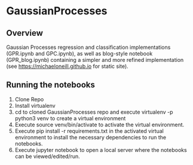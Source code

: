 # GaussianProcesses

## Overview

Gaussian Processes regression and classification implementations (GPR.ipynb and GPC.ipynb), as well as blog-style notebook (GPR_blog.ipynb) containing a simpler and more refined implementation (see https://michaeloneill.github.io for static site).

## Running the notebooks

1. Clone Repo
2. Install virtualenv
3. cd to cloned GaussianProcesses repo and execute virtualenv -p python3 venv to create a virtual environment
4. Execute source venv/bin/activate to activate the virtual environment.
5. Execute  pip install -r  requirements.txt in the activated virtual environment to install the necessary dependencies to run the notebooks.
6. Execute jupyter notebook to open a local server where the notebooks can be viewed/edited/run.